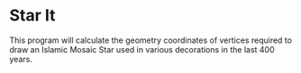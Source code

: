 # Star It

This program will calculate the geometry coordinates of vertices required to draw an Islamic Mosaic Star used in various decorations in the last 400 years.

